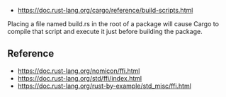 

- https://doc.rust-lang.org/cargo/reference/build-scripts.html

 Placing a file named build.rs in the root of a package will cause Cargo to compile that script and execute it just before building the package.

## Reference

- https://doc.rust-lang.org/nomicon/ffi.html
- https://doc.rust-lang.org/std/ffi/index.html
- https://doc.rust-lang.org/rust-by-example/std_misc/ffi.html
